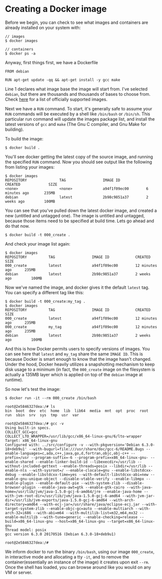 # Creating a Docker image

Before we begin, you can check to see what images and containers are already installed on your system with:

```
// images
$ docker images

// containers
$ docker ps -a
```

Anyway, first things first, we have a Dockerfile

```
FROM debian

RUN apt-get update -qq && apt-get install -y gcc make
```

Line 1 declares what image base the image will start from. I've selected `debian`, but there are thousands and thousands of bases to choose from. Check [here](https://hub.docker.com/explore/) for a list of officially supported images.

Next we have a `RUN` command. To start, it's generally safe to assume your `RUN` commands will be executed by a shell like `/bin/bash` or `/bin/sh`. This particular run command will update the images package list, and install the latest versions of `gcc` and `make` (The Gnu C compiler, and Gnu Make for building).

To build the image:

```
$ docker build .
```

You'll see docker getting the latest copy of the source image, and running the specified `RUN` command. Now you should see output like the following from listing your images:

```
$ docker images
REPOSITORY               TAG                 IMAGE ID            CREATED             SIZE
<none>                   <none>              a94f1f09ec00        6 minutes ago       235MB
debian                   latest              2b98c9851a37        2 weeks ago         100MB
```

You can see that you've pulled down the latest docker image, and created a new (untitled and untagged one). The image is untitled and untagged, because those items need to be specified at build time. Lets go ahead and do that now.

```
$ docker build -t 000_create .
```

And check your image list again:

```
$ docker images
REPOSITORY          TAG                 IMAGE ID            CREATED             SIZE
000_create          latest              a94f1f09ec00        12 minutes ago      235MB
debian              latest              2b98c9851a37        2 weeks ago         100MB
```

Now we've named the image, and docker gives it the default `latest` tag. You can specify a different tag like this:

```
$ docker build -t 000_create:my_tag .
$ docker images
REPOSITORY          TAG                 IMAGE ID            CREATED             SIZE
000_create          latest              a94f1f09ec00        12 minutes ago      235MB
000_create          my_tag              a94f1f09ec00        12 minutes ago      235MB
debian              latest              2b98c9851a37        2 weeks ago         100MB
```

And this is how Docker permits users to specify versions of images. You can see here that `latest` and `my_tag` share the same `IMAGE ID`. This is because Docker is smart enough to know that the image hasn't changed. Under the hood, Docker heavily utilizes a snapshotting mechanism to keep disk usage to a minimum (in fact, the `000_create` image on the filesystem is actually a 135MB layer which is applied on top of the `debian` image at runtime).

So now let's test the image:

```
$ docker run -it --rm 000_create /bin/bash

root@2e5846327dea:/# ls
bin  boot  dev	etc  home  lib	lib64  media  mnt  opt	proc  root  run  sbin  srv  sys  tmp  usr  var

root@2e5846327dea:/# gcc -v
Using built-in specs.
COLLECT_GCC=gcc
COLLECT_LTO_WRAPPER=/usr/lib/gcc/x86_64-linux-gnu/6/lto-wrapper
Target: x86_64-linux-gnu
Configured with: ../src/configure -v --with-pkgversion='Debian 6.3.0-18+deb9u1' --with-bugurl=file:///usr/share/doc/gcc-6/README.Bugs --enable-languages=c,ada,c++,java,go,d,fortran,objc,obj-c++ --prefix=/usr --program-suffix=-6 --program-prefix=x86_64-linux-gnu- --enable-shared --enable-linker-build-id --libexecdir=/usr/lib --without-included-gettext --enable-threads=posix --libdir=/usr/lib --enable-nls --with-sysroot=/ --enable-clocale=gnu --enable-libstdcxx-debug --enable-libstdcxx-time=yes --with-default-libstdcxx-abi=new --enable-gnu-unique-object --disable-vtable-verify --enable-libmpx --enable-plugin --enable-default-pie --with-system-zlib --disable-browser-plugin --enable-java-awt=gtk --enable-gtk-cairo --with-java-home=/usr/lib/jvm/java-1.5.0-gcj-6-amd64/jre --enable-java-home --with-jvm-root-dir=/usr/lib/jvm/java-1.5.0-gcj-6-amd64 --with-jvm-jar-dir=/usr/lib/jvm-exports/java-1.5.0-gcj-6-amd64 --with-arch-directory=amd64 --with-ecj-jar=/usr/share/java/eclipse-ecj.jar --with-target-system-zlib --enable-objc-gc=auto --enable-multiarch --with-arch-32=i686 --with-abi=m64 --with-multilib-list=m32,m64,mx32 --enable-multilib --with-tune=generic --enable-checking=release --build=x86_64-linux-gnu --host=x86_64-linux-gnu --target=x86_64-linux-gnu
Thread model: posix
gcc version 6.3.0 20170516 (Debian 6.3.0-18+deb9u1) 

root@2e5846327dea:/# 
```

We inform docker to run the binary `/bin/bash`, using our image `000_create`, in interactive mode and allocating a tty `-it`, and to remove the container(essentially an instance of the image) it creates upon exit `--rm`. Once the shell has loaded, you can browse around like you would on any VM or server.
